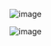 ![image](https://github.com/user-attachments/assets/aef0620e-85e9-4a44-b87c-c46ee377027c)

![image](https://github.com/user-attachments/assets/918fa40c-6269-4c04-b64f-23b6e8306a5b)
